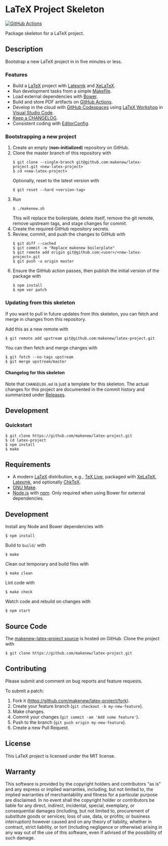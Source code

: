 # LaTeX Project Skeleton

[![GitHub Actions](https://github.com/makenew/latex-project/workflows/main/badge.svg)](https://github.com/makenew/latex-project/actions)

Package skeleton for a LaTeX project.

## Description

Bootstrap a new LaTeX project in in five minutes or less.

### Features

- Build a [LaTeX] project with [Latexmk] and [XeLaTeX].
- Run development tasks from a simple [Makefile].
- Load external dependencies with [Bower].
- Build and store PDF artifacts on [GitHub Actions].
- Develop in the cloud with [GitHub Codespaces]
  using [LaTeX Workshop] in [Visual Studio Code].
- [Keep a CHANGELOG].
- Consistent coding with [EditorConfig].

[Bower]: https://bower.io/
[EditorConfig]: https://editorconfig.org/
[GitHub Actions]: https://github.com/features/actions
[GitHub Codespaces]: https://github.com/features/codespaces
[Keep a CHANGELOG]: https://keepachangelog.com/
[LaTeX]: https://www.latex-project.org/
[Latexmk]: https://www.ctan.org/pkg/latexmk/
[LaTeX Workshop]: https://marketplace.visualstudio.com/items?itemName=James-Yu.latex-workshop
[Makefile]: https://www.gnu.org/software/make/
[Visual Studio Code]: https://code.visualstudio.com/
[XeLaTeX]: https://ctan.org/pkg/xetex

### Bootstrapping a new project

1. Create an empty (**non-initialized**) repository on GitHub.
2. Clone the master branch of this repository with
   ```
   $ git clone --single-branch git@github.com:makenew/latex-project.git <new-latex-project>
   $ cd <new-latex-project>
   ```
   Optionally, reset to the latest version with
   ```
   $ git reset --hard <version-tag>
   ```
3. Run
   ```
   $ ./makenew.sh
   ```
   This will replace the boilerplate, delete itself,
   remove the git remote, remove upstream tags,
   and stage changes for commit.
4. Create the required GitHub repository secrets.
5. Review, commit, and push the changes to GitHub with
   ```
   $ git diff --cached
   $ git commit -m "Replace makenew boilerplate"
   $ git remote add origin git@github.com:<user>/<new-latex-project>.git
   $ git push -u origin master
   ```
6. Ensure the GitHub action passes,
   then publish the initial version of the package with
   ```
   $ npm install
   $ npm ver patch
   ```

### Updating from this skeleton

If you want to pull in future updates from this skeleton,
you can fetch and merge in changes from this repository.

Add this as a new remote with

```
$ git remote add upstream git@github.com:makenew/latex-project.git
```

You can then fetch and merge changes with

```
$ git fetch --no-tags upstream
$ git merge upstream/master
```

#### Changelog for this skeleton

Note that `CHANGELOG.md` is just a template for this skeleton.
The actual changes for this project are documented in the commit history
and summarized under [Releases].

[Releases]: https://github.com/makenew/latex-project/releases

## Development

### Quickstart

```
$ git clone https://github.com/makenew/latex-project.git
$ cd latex-project
$ npm install
$ make
```

## Requirements

- A modern [LaTeX] distribution, e.g., [TeX Live],
  packaged with [XeLaTeX], [Latexmk], and optionally [ChkTeX].
- [GNU Make].
- [Node.js] with [npm].
  Only required when using Bower for external dependencies.

[ChkTeX]: https://www.nongnu.org/chktex/
[GNU Make]: https://www.gnu.org/software/make/
[LaTeX]: https://www.latex-project.org/
[Latexmk]: https://www.ctan.org/pkg/latexmk/
[Node.js]: https://nodejs.org/
[npm]: https://npmjs.org/
[TeX Live]: https://www.tug.org/texlive/
[XeLaTeX]: https://ctan.org/pkg/xetex

## Development

Install any Node and Bower dependencies with

```
$ npm install
```

Build to `build/` with

```
$ make
```

Clean out temporary and build files with

```
$ make clean
```

Lint code with

```
$ make check
```

Watch code and rebuild on changes with

```
$ npm start
```

## Source Code

The [makenew-latex-project source] is hosted on GitHub.
Clone the project with

```
$ git clone https://github.com/makenew/latex-project.git
```

[makenew-latex-project source]: https://github.com/makenew/latex-project

## Contributing

Please submit and comment on bug reports and feature requests.

To submit a patch:

1. Fork it (https://github.com/makenew/latex-project/fork).
2. Create your feature branch (`git checkout -b my-new-feature`).
3. Make changes.
4. Commit your changes (`git commit -am 'Add some feature'`).
5. Push to the branch (`git push origin my-new-feature`).
6. Create a new Pull Request.

## License

This LaTeX project is licensed under the MIT license.

## Warranty

This software is provided by the copyright holders and contributors "as is" and
any express or implied warranties, including, but not limited to, the implied
warranties of merchantability and fitness for a particular purpose are
disclaimed. In no event shall the copyright holder or contributors be liable for
any direct, indirect, incidental, special, exemplary, or consequential damages
(including, but not limited to, procurement of substitute goods or services;
loss of use, data, or profits; or business interruption) however caused and on
any theory of liability, whether in contract, strict liability, or tort
(including negligence or otherwise) arising in any way out of the use of this
software, even if advised of the possibility of such damage.
